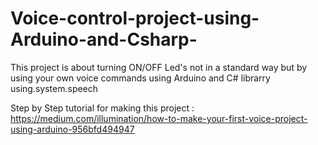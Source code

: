 # Voice-control-project-using-Arduino-and-Csharp-
This project is about turning ON/OFF Led's not in a standard way but by using your own voice commands using Arduino and C# librarry using.system.speech

Step by Step tutorial for making this project : https://medium.com/illumination/how-to-make-your-first-voice-project-using-arduino-956bfd494947
